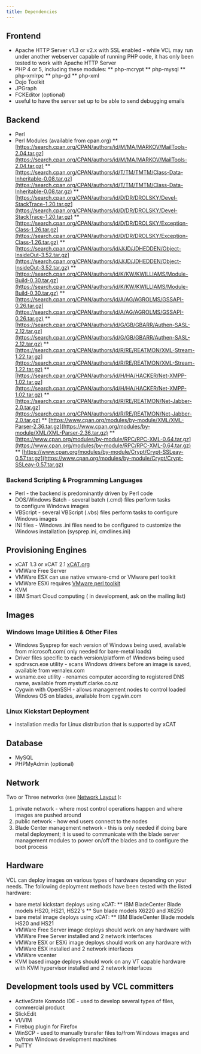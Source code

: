 ```yaml
---
title: Dependencies
---
```


<a name="Dependencies-Frontend"></a>
## Frontend

* Apache HTTP Server v1.3 or v2.x with SSL enabled - while VCL may run
under another webserver capable of running PHP code, it has only been
tested to work with Apache HTTP Server
* PHP 4 or 5, including these modules:
** php-mcrypt
** php-mysql
** php-xmlrpc
** php-gd
** php-xml
* Dojo Toolkit
* JPGraph
* FCKEditor (optional)
* useful to have the server set up to be able to send debugging emails

<a name="Dependencies-Backend"></a>
## Backend

* Perl
* Perl Modules (available from cpan.org)
** [https://search.cpan.org/CPAN/authors/id/M/MA/MARKOV/MailTools-2.04.tar.gz](https://search.cpan.org/CPAN/authors/id/M/MA/MARKOV/MailTools-2.04.tar.gz)
** [https://search.cpan.org/CPAN/authors/id/T/TM/TMTM/Class-Data-Inheritable-0.08.tar.gz](https://search.cpan.org/CPAN/authors/id/T/TM/TMTM/Class-Data-Inheritable-0.08.tar.gz)
** [https://search.cpan.org/CPAN/authors/id/D/DR/DROLSKY/Devel-StackTrace-1.20.tar.gz](https://search.cpan.org/CPAN/authors/id/D/DR/DROLSKY/Devel-StackTrace-1.20.tar.gz)
** [https://search.cpan.org/CPAN/authors/id/D/DR/DROLSKY/Exception-Class-1.26.tar.gz](https://search.cpan.org/CPAN/authors/id/D/DR/DROLSKY/Exception-Class-1.26.tar.gz)
** [https://search.cpan.org/CPAN/authors/id/J/JD/JDHEDDEN/Object-InsideOut-3.52.tar.gz](https://search.cpan.org/CPAN/authors/id/J/JD/JDHEDDEN/Object-InsideOut-3.52.tar.gz)
** [https://search.cpan.org/CPAN/authors/id/K/KW/KWILLIAMS/Module-Build-0.30.tar.gz](https://search.cpan.org/CPAN/authors/id/K/KW/KWILLIAMS/Module-Build-0.30.tar.gz)
** [https://search.cpan.org/CPAN/authors/id/A/AG/AGROLMS/GSSAPI-0.26.tar.gz](https://search.cpan.org/CPAN/authors/id/A/AG/AGROLMS/GSSAPI-0.26.tar.gz)
** [https://search.cpan.org/CPAN/authors/id/G/GB/GBARR/Authen-SASL-2.12.tar.gz](https://search.cpan.org/CPAN/authors/id/G/GB/GBARR/Authen-SASL-2.12.tar.gz)
** [https://search.cpan.org/CPAN/authors/id/R/RE/REATMON/XML-Stream-1.22.tar.gz](https://search.cpan.org/CPAN/authors/id/R/RE/REATMON/XML-Stream-1.22.tar.gz)
** [https://search.cpan.org/CPAN/authors/id/H/HA/HACKER/Net-XMPP-1.02.tar.gz](https://search.cpan.org/CPAN/authors/id/H/HA/HACKER/Net-XMPP-1.02.tar.gz)
** [https://search.cpan.org/CPAN/authors/id/R/RE/REATMON/Net-Jabber-2.0.tar.gz](https://search.cpan.org/CPAN/authors/id/R/RE/REATMON/Net-Jabber-2.0.tar.gz)
** [https://www.cpan.org/modules/by-module/XML/XML-Parser-2.36.tar.gz](https://www.cpan.org/modules/by-module/XML/XML-Parser-2.36.tar.gz)
** [https://www.cpan.org/modules/by-module/RPC/RPC-XML-0.64.tar.gz](https://www.cpan.org/modules/by-module/RPC/RPC-XML-0.64.tar.gz)
** [https://www.cpan.org/modules/by-module/Crypt/Crypt-SSLeay-0.57.tar.gz](https://www.cpan.org/modules/by-module/Crypt/Crypt-SSLeay-0.57.tar.gz)

<a name="Dependencies-BackendScripting&ProgrammingLanguages"></a>
### Backend Scripting & Programming Languages

* Perl - the backend is predominantly driven by Perl code
* DOS/Windows Batch - several batch (.cmd) files perform tasks
to&nbsp;configure Windows&nbsp;images&nbsp;
* VBScript - several VBScript (.vbs) files perform tasks to configure
Windows images
* INI files - Windows .ini files need to be configured to customize the
Windows installation (sysprep.ini, cmdlines.ini)

<a name="Dependencies-ProvisioningEngines"></a>
## Provisioning Engines

* xCAT 1.3 or xCAT 2.1 [xCAT.org](https://xcat.sourceforge.net)
* VMWare Free Server
* VMWare ESX can use native vmware-cmd or VMware perl toolkit
* VMWare ESXi requires [VMware perl toolkit](https://www.vmware.com/support/developer/viperltoolkit/)
* KVM
* IBM Smart Cloud computing ( in development, ask on the mailing list)

<a name="Dependencies-Images"></a>
## Images


<a name="Dependencies-WindowsImageUtilities&OtherFiles"></a>
### Windows Image Utilities & Other Files

* Windows Sysprep for each version of Windows being used, available from
microsoft.com( only needed for bare-metal loads)
* Driver files specific to each version/platform of Windows being used
* spdrvscn.exe utility - scans Windows drivers before an image is saved,
available from vernalex.com
* wsname.exe utility - renames computer according to registered DNS name,
available from mystuff.clarke.co.nz
* Cygwin with OpenSSH - allows management nodes to control loaded Windows
OS on blades, available from cygwin.com

<a name="Dependencies-LinuxKickstartDeployment"></a>
### Linux Kickstart Deployment

* installation media for Linux distribution that is supported by xCAT

<a name="Dependencies-Database"></a>
## Database

* MySQL
* PHPMyAdmin (optional)

<a name="Dependencies-Network"></a>
## Network

Two or Three networks (see [Network Layout](network-layout.html)
):
1. private network - where most control operations happen and where images
are pushed around
1. public network - how end users connect to the nodes
1. Blade Center management network - this is only needed if doing bare metal
deployment; it is used to communicate with the blade server management
modules to power on/off the blades and to configure the boot process

<a name="Dependencies-Hardware"></a>
## Hardware

VCL can deploy images on various types of hardware depending on your needs.
The following deployment methods have been tested with the listed hardware:
* bare metal kickstart deploys using xCAT:
** IBM BladeCenter Blade models HS20, HS21, HS22's
** Sun blade models X6220 and X6250
* bare metal image deploys using xCAT:
** IBM BladeCenter Blade models HS20 and HS21
* VMWare Free Server image deploys should work on any hardware with VMWare
Free Server installed and 2 network interfaces
* VMWare ESX or ESXi image deploys should work on any hardware with VMWare
ESX installed and 2 network interfaces
* VMWare vcenter
* KVM based image deploys should work on any VT capable hardware with KVM
hypervisor installed and 2 network interfaces

<a name="Dependencies-DevelopmenttoolsusedbyVCLcommitters"></a>
## Development tools used by VCL committers

* ActiveState Komodo IDE - used to develop several types of files,
commercial product
* SlickEdit
* VI/VIM
* Firebug plugin for Firefox
* WinSCP - used to manually transfer files to/from Windows images and
to/from Windows development machines
* PuTTY
